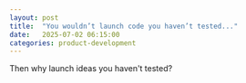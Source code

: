 ```yaml
---
layout: post
title:  "You wouldn’t launch code you haven’t tested..."
date:   2025-07-02 06:15:00
categories: product-development
---
```


Then why launch ideas you haven't tested?

